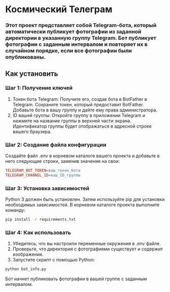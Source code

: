 # Космический Телеграм

### Этот проект представляет собой Telegram-бота, который автоматически публикует фотографии из заданной директории в указанную группу Telegram. Бот публикует фотографии с заданным интервалом и повторяет их в случайном порядке, если все фотографии были опубликованы.

## Как установить

### Шаг 1: Получение ключей

1. Токен бота Telegram: Получите его, создав бота в BotFather в Telegram. Сохраните токен, который предоставит BotFather. Добавьте бота в вашу группу и дайте ему права администратора.
2. ID вашей группы:  Откройте группу в приложении Telegram и нажмите на название группы в верхней части экрана. Идентификатор группы будет отображаться в адресной строке вашего браузера.

### Шаг 2: Создание файла конфигурации

Создайте файл .env в корневом каталоге вашего проекта и добавьте в него следующие строки, заменив значения на свои:

```makefile
TELEGRAM_BOT_TOKEN=ваш_токен_бота
TELEGRAM_CHANNEL_ID=ваш_ID_группы
```

### Шаг 3: Установка зависимостей

Python 3 должен быть установлен. Затем используйте pip для установки необходимых зависимостей. В корневом каталоге проекта выполните команду:

```bash
pip install -r requirements.txt
```

### Шаг 4: Как использовать

1. Убедитесь, что вы настроили переменные окружения в .env файле.
2. Проверьте, что директория с фотографиями существует и содержит изображения.
3. Запустите скрипт с помощью Python:
```bash
python bot_info.py
```

Бот начнет публиковать фотографии в вашей группе с заданным интервалом.

